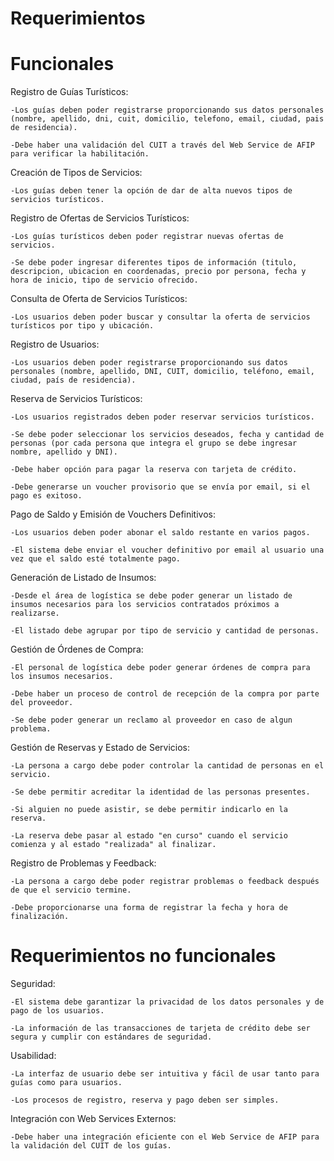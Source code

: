 # Requerimientos

# Funcionales

Registro de Guías Turísticos:

    -Los guías deben poder registrarse proporcionando sus datos personales (nombre, apellido, dni, cuit, domicilio, telefono, email, ciudad, pais de residencia).

    -Debe haber una validación del CUIT a través del Web Service de AFIP para verificar la habilitación.

Creación de Tipos de Servicios:

    -Los guías deben tener la opción de dar de alta nuevos tipos de servicios turísticos.

Registro de Ofertas de Servicios Turísticos:

    -Los guías turísticos deben poder registrar nuevas ofertas de servicios.

    -Se debe poder ingresar diferentes tipos de información (titulo, descripcion, ubicacion en coordenadas, precio por persona, fecha y hora de inicio, tipo de servicio ofrecido.

Consulta de Oferta de Servicios Turísticos:

    -Los usuarios deben poder buscar y consultar la oferta de servicios turísticos por tipo y ubicación.

Registro de Usuarios:

    -Los usuarios deben poder registrarse proporcionando sus datos personales (nombre, apellido, DNI, CUIT, domicilio, teléfono, email, ciudad, país de residencia).

Reserva de Servicios Turísticos:

    -Los usuarios registrados deben poder reservar servicios turísticos.
  
    -Se debe poder seleccionar los servicios deseados, fecha y cantidad de personas (por cada persona que integra el grupo se debe ingresar nombre, apellido y DNI).
  
    -Debe haber opción para pagar la reserva con tarjeta de crédito.
  
    -Debe generarse un voucher provisorio que se envía por email, si el pago es exitoso.

Pago de Saldo y Emisión de Vouchers Definitivos:

    -Los usuarios deben poder abonar el saldo restante en varios pagos.
  
    -El sistema debe enviar el voucher definitivo por email al usuario una vez que el saldo esté totalmente pago.

Generación de Listado de Insumos:

    -Desde el área de logística se debe poder generar un listado de insumos necesarios para los servicios contratados próximos a realizarse.
  
    -El listado debe agrupar por tipo de servicio y cantidad de personas.

Gestión de Órdenes de Compra:

    -El personal de logística debe poder generar órdenes de compra para los insumos necesarios.
  
    -Debe haber un proceso de control de recepción de la compra por parte del proveedor.
  
    -Se debe poder generar un reclamo al proveedor en caso de algun problema.

Gestión de Reservas y Estado de Servicios:

    -La persona a cargo debe poder controlar la cantidad de personas en el servicio.
  
    -Se debe permitir acreditar la identidad de las personas presentes.
  
    -Si alguien no puede asistir, se debe permitir indicarlo en la reserva.

    -La reserva debe pasar al estado "en curso" cuando el servicio comienza y al estado "realizada" al finalizar.

Registro de Problemas y Feedback:

    -La persona a cargo debe poder registrar problemas o feedback después de que el servicio termine.
  
    -Debe proporcionarse una forma de registrar la fecha y hora de finalización.

# Requerimientos no funcionales

Seguridad:

    -El sistema debe garantizar la privacidad de los datos personales y de pago de los usuarios.
  
    -La información de las transacciones de tarjeta de crédito debe ser segura y cumplir con estándares de seguridad.

Usabilidad:

    -La interfaz de usuario debe ser intuitiva y fácil de usar tanto para guías como para usuarios.
  
    -Los procesos de registro, reserva y pago deben ser simples.

Integración con Web Services Externos:

    -Debe haber una integración eficiente con el Web Service de AFIP para la validación del CUIT de los guías.
